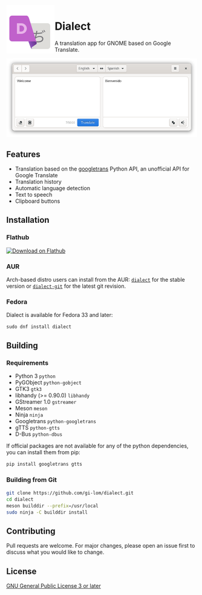 <img height="128" src="data/com.github.gi_lom.dialect.svg" align="left"/>

# Dialect

A translation app for GNOME based on Google Translate.

![Dialect](preview.png?raw=true)

## Features

- Translation based on the [googletrans](https://github.com/ssut/py-googletrans) Python API, an unofficial API for Google Translate
- Translation history
- Automatic language detection
- Text to speech
- Clipboard buttons

## Installation

### Flathub

<a href='https://flathub.org/apps/details/com.github.gi_lom.dialect'><img width='240' alt='Download on Flathub' src='https://flathub.org/assets/badges/flathub-badge-en.png'/></a>

### AUR

Arch-based distro users can install from the AUR: [`dialect`](https://aur.archlinux.org/packages/dialect) for the stable version or [`dialect-git`](https://aur.archlinux.org/packages/dialect-git/) for the latest git revision.

### Fedora

Dialect is available for Fedora 33 and later:
```
sudo dnf install dialect
```

## Building

### Requirements

- Python 3 `python`
- PyGObject `python-gobject`
- GTK3 `gtk3`
- libhandy (>= 0.90.0) `libhandy`
- GStreamer 1.0 `gstreamer`
- Meson `meson`
- Ninja `ninja`
- Googletrans `python-googletrans`
- gTTS `python-gtts`
- D-Bus `python-dbus`

If official packages are not available for any of the python dependencies, you can install them from pip:

```bash
pip install googletrans gtts
```

### Building from Git

```bash
git clone https://github.com/gi-lom/dialect.git
cd dialect
meson builddir --prefix=/usr/local
sudo ninja -C builddir install
```

## Contributing

Pull requests are welcome. For major changes, please open an issue first to discuss what you would like to change.

## License

[GNU General Public License 3 or later](https://www.gnu.org/licenses/gpl-3.0.en.html)

